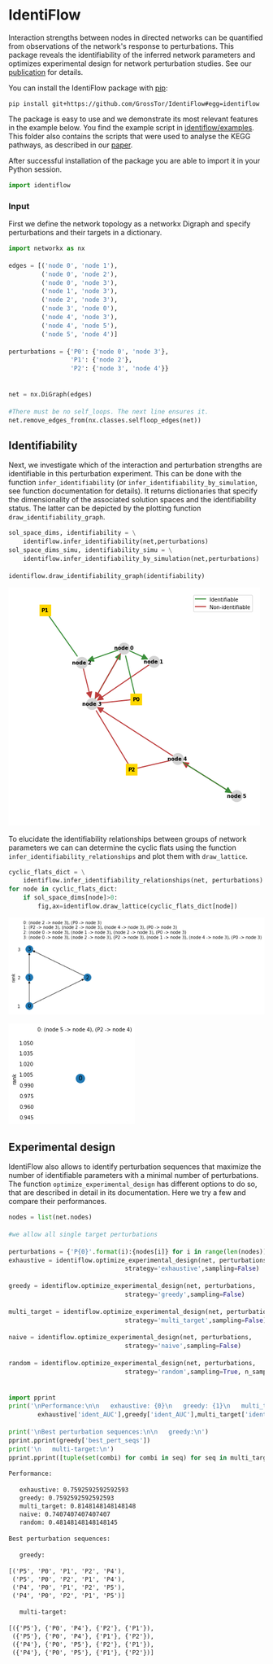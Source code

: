# IdentiFlow
Interaction strengths between nodes in directed networks can be quantified from observations of the network's response to perturbations. This package reveals the identifiability of the inferred network parameters and optimizes experimental design for network perturbation studies. See our [publication](https://doi.org/10.1093/bioinformatics/btaa404) for details.


You can install the IdentiFlow package with [pip](https://pypi.org/project/pip/):

```
pip install git+https://github.com/GrossTor/IdentiFlow#egg=identiflow
```

The package is easy to use and we demonstrate its most relevant features in the example below. You find the example script in [identiflow/examples](identiflow/examples). This folder also contains the scripts that were used to analyse the KEGG pathways, as described in our [paper](https://www.biorxiv.org/content/10.1101/2020.02.03.931816v1).



After successful installation of the package you are able to import it in your Python session.


```python
import identiflow
```

### Input
First we define the network topology as a networkx Digraph and specify perturbations and their targets in a dictionary.


```python
import networkx as nx

edges = [('node 0', 'node 1'),
         ('node 0', 'node 2'),
         ('node 0', 'node 3'),
         ('node 1', 'node 3'),
         ('node 2', 'node 3'),
         ('node 3', 'node 0'),
         ('node 4', 'node 3'),
         ('node 4', 'node 5'),
         ('node 5', 'node 4')]

perturbations = {'P0': {'node 0', 'node 3'},
                 'P1': {'node 2'},
                 'P2': {'node 3', 'node 4'}}


net = nx.DiGraph(edges)

#There must be no self_loops. The next line ensures it.
net.remove_edges_from(nx.classes.selfloop_edges(net))
```

## Identifiability
Next, we investigate which of the interaction and perturbation strengths are identifiable in this perturbation experiment. This can be done with the function `infer_identifiability` (or `infer_identifiability_by_simulation`, see function documentation for details). It returns dictionaries that specify the dimensionality of the associated solution spaces and the identifiability status. The latter can be depicted by the plotting function `draw_identifiability_graph`.


```python
sol_space_dims, identifiability = \
    identiflow.infer_identifiability(net,perturbations)
sol_space_dims_simu, identifiability_simu = \
    identiflow.infer_identifiability_by_simulation(net,perturbations)

identiflow.draw_identifiability_graph(identifiability)
```


![pdf](./identiflow/examples/identi_net.png)


To elucidate the identifiability relationships between groups of network parameters we can can determine the cyclic flats using the function `infer_identifiability_relationships` and plot them with `draw_lattice`.


```python
cyclic_flats_dict = \
    identiflow.infer_identifiability_relationships(net, perturbations)
for node in cyclic_flats_dict:
    if sol_space_dims[node]>0:
        fig,ax=identiflow.draw_lattice(cyclic_flats_dict[node])
```


![png](./identiflow/examples/matroid_node_3.png)



![png](./identiflow/examples/matroid_node_4.png)


## Experimental design
IdentiFlow also allows to identify perturbation sequences that maximize the number of identifiable parameters with a minimal number of perturbations. The function `optimize_experimental_design` has different options to do so, that are described in detail in its documentation. Here we try a few and compare their performances.


```python
nodes = list(net.nodes)

#we allow all single target perturbations

perturbations = {'P{0}'.format(i):{nodes[i]} for i in range(len(nodes))}
exhaustive = identiflow.optimize_experimental_design(net, perturbations,
                                strategy='exhaustive',sampling=False)

greedy = identiflow.optimize_experimental_design(net, perturbations,
                                strategy='greedy',sampling=False)

multi_target = identiflow.optimize_experimental_design(net, perturbations,
                                strategy='multi_target',sampling=False)

naive = identiflow.optimize_experimental_design(net, perturbations,
                                strategy='naive',sampling=False)

random = identiflow.optimize_experimental_design(net, perturbations,
                                strategy='random',sampling=True, n_samples=1)


import pprint
print('\nPerformance:\n\n   exhaustive: {0}\n   greedy: {1}\n   multi_target: {2}\n   naive: {3}\n   random: {4}'.format(
        exhaustive['ident_AUC'],greedy['ident_AUC'],multi_target['ident_AUC'],naive['ident_AUC'], random['ident_AUC']))

print('\nBest perturbation sequences:\n\n   greedy:\n')
pprint.pprint(greedy['best_pert_seqs'])
print('\n   multi-target:\n')
pprint.pprint([tuple(set(combi) for combi in seq) for seq in multi_target['best_pert_seqs']])
```

    Performance:
    
       exhaustive: 0.7592592592592593
       greedy: 0.7592592592592593
       multi_target: 0.8148148148148148
       naive: 0.7407407407407407
       random: 0.48148148148148145
    
    Best perturbation sequences:
    
       greedy:
    
    [('P5', 'P0', 'P1', 'P2', 'P4'),
     ('P5', 'P0', 'P2', 'P1', 'P4'),
     ('P4', 'P0', 'P1', 'P2', 'P5'),
     ('P4', 'P0', 'P2', 'P1', 'P5')]
    
       multi-target:
    
    [({'P5'}, {'P0', 'P4'}, {'P2'}, {'P1'}),
     ({'P5'}, {'P0', 'P4'}, {'P1'}, {'P2'}),
     ({'P4'}, {'P0', 'P5'}, {'P2'}, {'P1'}),
     ({'P4'}, {'P0', 'P5'}, {'P1'}, {'P2'})]
